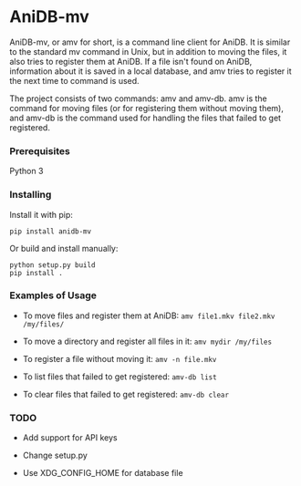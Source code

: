 # AniDB-mv

AniDB-mv, or amv for short, is a command line client for AniDB. It is
similar to the standard mv command in Unix, but in addition to moving
the files, it also tries to register them at AniDB. If a file isn't
found on AniDB, information about it is saved in a local database, and
amv tries to register it the next time to command is used.

The project consists of two commands: amv and amv-db. amv is the command
for moving files (or for registering them without moving them), and amv-db
is the command used for handling the files that failed to get registered.


### Prerequisites
Python 3

### Installing
Install it with pip:
```
pip install anidb-mv
```

Or build and install manually:
```
python setup.py build
pip install .
```

### Examples of Usage
* To move files and register them at AniDB: `amv file1.mkv file2.mkv /my/files/`

* To move a directory and register all files in it: `amv mydir /my/files`

* To register a file without moving it: `amv -n file.mkv`

* To list files that failed to get registered: `amv-db list`

* To clear files that failed to get registered: `amv-db clear`

### TODO
* Add support for API keys

* Change setup.py

* Use XDG_CONFIG_HOME for database file
